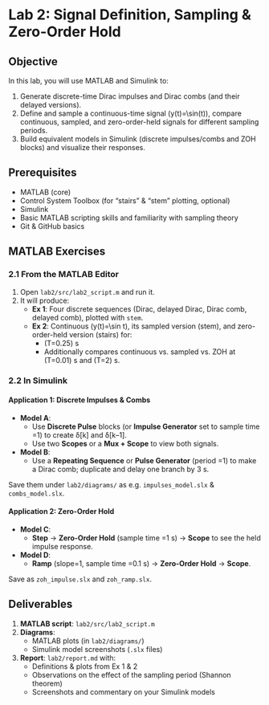 # Lab 2: Signal Definition, Sampling & Zero-Order Hold

## Objective

In this lab, you will use MATLAB and Simulink to:
1. Generate discrete-time Dirac impulses and Dirac combs (and their delayed versions).
2. Define and sample a continuous-time signal \(y(t)=\sin(t)\), compare continuous, sampled, and zero-order-held signals for different sampling periods.
3. Build equivalent models in Simulink (discrete impulses/combs and ZOH blocks) and visualize their responses.

## Prerequisites

- MATLAB (core)  
- Control System Toolbox (for “stairs” & “stem” plotting, optional)  
- Simulink  
- Basic MATLAB scripting skills and familiarity with sampling theory  
- Git & GitHub basics

## MATLAB Exercises

### 2.1 From the MATLAB Editor

1. Open `lab2/src/lab2_script.m` and run it.  
2. It will produce:
   - **Ex 1**: Four discrete sequences (Dirac, delayed Dirac, Dirac comb, delayed comb), plotted with `stem`.  
   - **Ex 2**: Continuous \(y(t)=\sin t\), its sampled version (stem), and zero-order-held version (stairs) for:
     - \(T=0.25\) s  
     - Additionally compares continuous vs. sampled vs. ZOH at \(T=0.01\) s and \(T=2\) s.

### 2.2 In Simulink

#### Application 1: Discrete Impulses & Combs

- **Model A**:  
  - Use **Discrete Pulse** blocks (or **Impulse Generator** set to sample time =1) to create δ[k] and δ[k–1].  
  - Use two **Scopes** or a **Mux + Scope** to view both signals.
- **Model B**:  
  - Use a **Repeating Sequence** or **Pulse Generator** (period =1) to make a Dirac comb; duplicate and delay one branch by 3 s.

Save them under `lab2/diagrams/` as e.g. `impulses_model.slx` & `combs_model.slx`.

#### Application 2: Zero-Order Hold

- **Model C**:  
  - **Step** → **Zero-Order Hold** (sample time =1 s) → **Scope** to see the held impulse response.
- **Model D**:  
  - **Ramp** (slope=1, sample time =0.1 s) → **Zero-Order Hold** → **Scope**.

Save as `zoh_impulse.slx` and `zoh_ramp.slx`.

## Deliverables

1. **MATLAB script**: `lab2/src/lab2_script.m`  
2. **Diagrams**:  
   - MATLAB plots (in `lab2/diagrams/`)  
   - Simulink model screenshots (`.slx` files)  
3. **Report**: `lab2/report.md` with:
   - Definitions & plots from Ex 1 & 2  
   - Observations on the effect of the sampling period (Shannon theorem)  
   - Screenshots and commentary on your Simulink models
